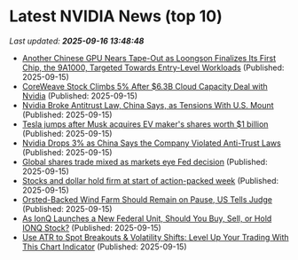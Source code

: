 # Latest NVIDIA News (top 10)
_Last updated: **2025-09-16 13:48:48**_

- [Another Chinese GPU Nears Tape-Out as Loongson Finalizes Its First Chip, the 9A1000, Targeted Towards Entry-Level Workloads](https://wccftech.com/another-chinese-gpu-nears-tape-out-as-loongson-finalizes-its-first-chip-the-9a1000/) (Published: 2025-09-15)
- [CoreWeave Stock Climbs 5% After $6.3B Cloud Capacity Deal with Nvidia](https://www.coindesk.com/markets/2025/09/15/coreweave-stock-climbs-7-after-usd6-3b-cloud-capacity-deal-with-nvidia) (Published: 2025-09-15)
- [Nvidia Broke Antitrust Law, China Says, as Tensions With U.S. Mount](https://biztoc.com/x/5dc126ff79e1295c) (Published: 2025-09-15)
- [Tesla jumps after Musk acquires EV maker's shares worth $1 billion](https://biztoc.com/x/3b453e8ddf2bc52b) (Published: 2025-09-15)
- [Nvidia Drops 3% as China Says the Company Violated Anti-Trust Laws](https://biztoc.com/x/3b99d9070c1bed82) (Published: 2025-09-15)
- [Global shares trade mixed as markets eye Fed decision](https://biztoc.com/x/5c1881c616b9ae08) (Published: 2025-09-15)
- [Stocks and dollar hold firm at start of action-packed week](https://biztoc.com/x/a2c6298da6bb1b46) (Published: 2025-09-15)
- [Orsted-Backed Wind Farm Should Remain on Pause, US Tells Judge](https://biztoc.com/x/30be6c385ed9280d) (Published: 2025-09-15)
- [As IonQ Launches a New Federal Unit, Should You Buy, Sell, or Hold IONQ Stock?](https://biztoc.com/x/bae5d21a3472209c) (Published: 2025-09-15)
- [Use ATR to Spot Breakouts & Volatility Shifts: Level Up Your Trading With This Chart Indicator](https://biztoc.com/x/aaba2c9d1b4e1bc3) (Published: 2025-09-15)
